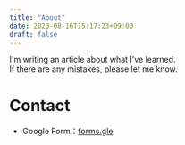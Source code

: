 ```yaml
---
title: "About"
date: 2020-08-16T15:17:23+09:00
draft: false
---
```

<!--more-->
I'm writing an article about what I've learned.   
If there are any mistakes, please let me know.
# Contact
- Google Form：[forms.gle](https://forms.gle/jVEM3XQQ6jgRwEwv8)
